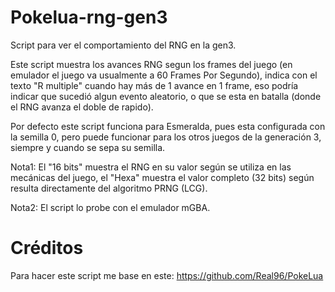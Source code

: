 # Pokelua-rng-gen3
Script para ver el comportamiento del RNG en la gen3.

Este script muestra los avances RNG segun los frames del juego (en emulador el juego va usualmente a 60 Frames Por Segundo), indica con el texto "R multiple" cuando hay más de 1 avance en 1 frame, eso podría indicar que sucedió algun evento aleatorio, o que se esta en batalla (donde el RNG avanza el doble de rapido). 

Por defecto este script funciona para Esmeralda, pues esta configurada con la semilla 0, pero puede funcionar para los otros juegos de la generación 3, siempre y cuando se sepa su semilla. 

Nota1: El "16 bits" muestra el RNG en su valor según se utiliza en las mecánicas del juego, el "Hexa" muestra el valor completo (32 bits) según resulta directamente del algoritmo PRNG (LCG).

Nota2: El script lo probe con el emulador mGBA.

# Créditos
Para hacer este script me base en este:
https://github.com/Real96/PokeLua
